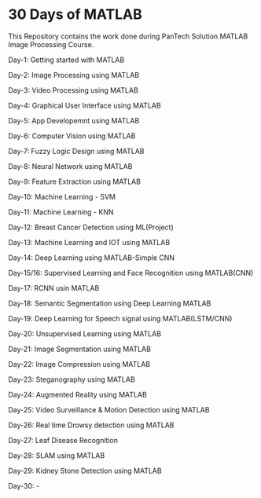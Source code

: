 # 30 Days of MATLAB

This Repository contains the work done during PanTech Solution MATLAB Image Processing Course.

Day-1: Getting started with MATLAB

Day-2: Image Processing using MATLAB

Day-3: Video Processing using MATLAB

Day-4: Graphical User Interface using MATLAB

Day-5: App Developemnt using MATLAB

Day-6: Computer Vision using MATLAB

Day-7: Fuzzy Logic Design using MATLAB

Day-8: Neural Network using MATLAB

Day-9: Feature Extraction using MATLAB

Day-10: Machine Learning - SVM

Day-11: Machine Learning - KNN

Day-12: Breast Cancer Detection using ML(Project)

Day-13: Machine Learning and IOT using MATLAB

Day-14: Deep Learning using MATLAB-Simple CNN

Day-15/16: Supervised Learning and Face Recognition using MATLAB(CNN)

Day-17: RCNN usin MATLAB

Day-18: Semantic Segmentation using Deep Learning MATLAB

Day-19: Deep Learning for Speech signal using MATLAB(LSTM/CNN)

Day-20: Unsupervised Learning using MATLAB

Day-21: Image Segmentation using MATLAB

Day-22: Image Compression using MATLAB

Day-23: Steganography using MATLAB

Day-24: Augmented Reality using MATLAB

Day-25: Video Surveillance & Motion Detection using MATLAB

Day-26: Real time Drowsy detection using MATLAB

Day-27: Leaf Disease Recognition

Day-28: SLAM using MATLAB

Day-29: Kidney Stone Detection using MATLAB

Day-30: - 


